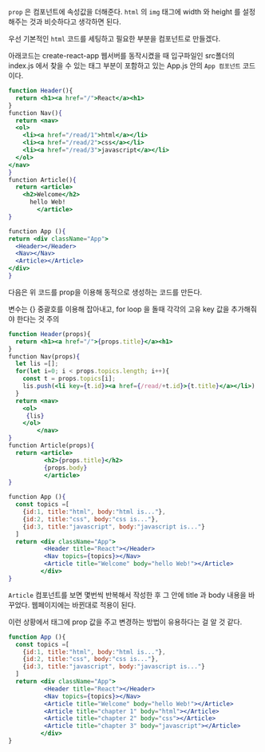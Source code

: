  

`prop` 은 컴포넌트에  속성값을 더해준다. `html` 의 `img` 태그에 width 와 height 를 설정해주는 것과 비슷하다고 생각하면 된다.

우선 기본적인 `html` 코드를 세팅하고 필요한 부분을 컴포넌트로 만들겠다. 

아래코드는 create-react-app 웹서버를 동작시켰을 때 입구파일인 src폴더의 index.js 에서 찾을 수 있는 태그 <App /> 부분이 포함하고 있는 App.js 안의 `App 컴포넌트` 코드이다. 

```jsx
function Header(){
  return <h1><a href="/">React</a><h1>
}
function Nav(){
  return <nav>
  <ol>
    <li><a href="/read/1">html</a></li>
    <li><a href="/read/2">css</a></li>
    <li><a href="/read/3">javascript</a></li>
  </ol>
</nav>
}
function Article(){
  return <article>
    <h2>Welcome</h2>
      hello Web!
        </article>
}

function App (){
return <div className="App">
  <Header></Header>
  <Nav></Nav>
  <Article></Article>
</div>
}


```

다음은 위 코드를 prop을 이용해 동적으로 생성하는 코드를 만든다.

변수는 {} 중괄호를 이용해 잡아내고, for loop 을 돌때 각각의 고유 key 값을 추가해줘야 한다는 것 주의

```jsx
function Header(props){
  return <h1><a href="/">{props.title}</a><h1>
}
function Nav(props){
  let lis =[];
  for(let i=0; i < props.topics.length; i++){
    const t = props.topics[i];
    lis.push(<li key={t.id}><a href={/read/+t.id}>{t.title}</a></li>)
  }
  return <nav>
    <ol>
     {lis}
    </ol>
        </nav>
}
function Article(props){
  return <article>
          <h2>{props.title}</h2>
          {props.body}
          </article>
}

function App (){
  const topics =[
  	{id:1, title:"html", body:"html is..."},
  	{id:2, title:"css", body:"css is..."},
  	{id:3, title:"javascript", body:"javascript is..."}
  ]
  return <div className="App">
          <Header title="React"></Header>
          <Nav topics={topics}></Nav>
          <Article title="Welcome" body="hello Web!"></Article>
         </div>
}
```

`Article` 컴포넌트를 보면 몇번씩 반복해서 작성한 후 그 안에 title 과 body 내용을 바꾸었다. 웹페이지에는 바뀐대로 적용이 된다. 

이런 상황에서 태그에 prop 값을 주고 변경하는 방법이 유용하다는 걸 알 것 같다.

```jsx
function App (){
  const topics =[
  	{id:1, title:"html", body:"html is..."},
  	{id:2, title:"css", body:"css is..."},
  	{id:3, title:"javascript", body:"javascript is..."}
  ]
  return <div className="App">
          <Header title="React"></Header>
          <Nav topics={topics}></Nav>
          <Article title="Welcome" body="hello Web!"></Article>
          <Article title="chapter 1" body="html"></Article>
          <Article title="chapter 2" body="css"></Article>
          <Article title="chapter 3" body="javascript"></Article>
         </div>
}
```
